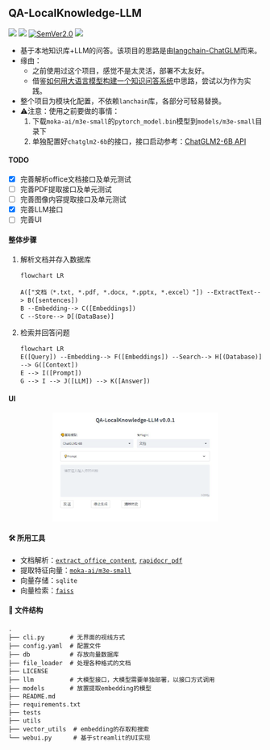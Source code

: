 ## QA-LocalKnowledge-LLM
<p>
    <a href=""><img src="https://img.shields.io/badge/Python->=3.6,<3.12-aff.svg"></a>
    <a href=""><img src="https://img.shields.io/badge/OS-Linux%2C%20Win%2C%20Mac-pink.svg"></a>
    <a href="https://semver.org/"><img alt="SemVer2.0" src="https://img.shields.io/badge/SemVer-2.0-brightgreen"></a>
    <a href="https://github.com/psf/black"><img src="https://img.shields.io/badge/code%20style-black-000000.svg"></a>
</p>

- 基于本地知识库+LLM的问答。该项目的思路是由[langchain-ChatGLM](https://github.com/imClumsyPanda/langchain-ChatGLM)而来。
- 缘由：
  - 之前使用过这个项目，感觉不是太灵活，部署不太友好。
  - 借鉴[如何用大语言模型构建一个知识问答系统](https://mp.weixin.qq.com/s/movaNCWjJGBaes6KxhpYpg)中思路，尝试以为作为实践。
- 整个项目为模块化配置，不依赖`lanchain`库，各部分可轻易替换。
- ⚠️注意：使用之前要做的事情：
  1. 下载`moka-ai/m3e-small`的`pytorch_model.bin`模型到`models/m3e-small`目录下
  2. 单独配置好`chatglm2-6b`的接口，接口启动参考：[ChatGLM2-6B API](https://github.com/THUDM/ChatGLM2-6B/blob/main/api.py)

#### TODO
- [x] 完善解析office文档接口及单元测试
- [ ] 完善PDF提取接口及单元测试
- [ ] 完善图像内容提取接口及单元测试
- [x] 完善LLM接口
- [ ] 完善UI

#### 整体步骤
1. 解析文档并存入数据库
    ```mermaid
    flowchart LR

    A(["文档（*.txt, *.pdf, *.docx, *.pptx, *.excel）"]) --ExtractText--> B([sentences])
    B --Embedding--> C([Embeddings])
    C --Store--> D[(DataBase)]
    ```
2. 检索并回答问题
    ```mermaid
    flowchart LR
    E([Query]) --Embedding--> F([Embeddings]) --Search--> H[(Database)] --> G([Context])
    E --> I([Prompt])
    G --> I --> J([LLM]) --> K([Answer])
    ```

#### UI
<div align="center">
  <img src="./assets/ui.png" width="65%" height="65%"/>
</div>

#### 🛠 所用工具
- 文档解析：[`extract_office_content`](https://github.com/SWHL/ExtractOfficeContent), [`rapidocr_pdf`](https://github.com/RapidAI/RapidOCRPDF)
- 提取特征向量：[`moka-ai/m3e-small`](https://huggingface.co/moka-ai/m3e-base)
- 向量存储：`sqlite`
- 向量检索：[`faiss`](https://github.com/facebookresearch/faiss)


#### 📂 文件结构
```text
.
├── cli.py       # 无界面的视线方式
├── config.yaml  # 配置文件
├── db           # 存放向量数据库
├── file_loader  # 处理各种格式的文档
├── LICENSE
├── llm          # 大模型接口，大模型需要单独部署，以接口方式调用
├── models       # 放置提取embedding的模型
├── README.md
├── requirements.txt
├── tests
├── utils
├── vector_utils  # embedding的存取和搜索
└── webui.py      # 基于streamlit的UI实现
```
